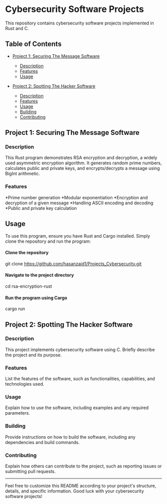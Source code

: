 
# Cybersecurity Software Projects

This repository contains cybersecurity software projects implemented in Rust and C.

## Table of Contents

- [Project 1: Securing The Message Software](#project-1-securing-the-message-software)
  - [Description](#description)
  - [Features](#features)
  - [Usage](#usage)

- [Project 2: Spotting The Hacker Software](#project-2-spotting-the-hacker-software)
  - [Description](#description-1)
  - [Features](#features-1)
  - [Usage](#usage-1)
  - [Building](#building-1)
  - [Contributing](#contributing-1)

## Project 1: Securing The Message Software

### Description

This Rust program demonstrates RSA encryption and decryption, a widely used asymmetric encryption algorithm. 
It generates random prime numbers, calculates public and private keys, and encrypts/decrypts a message using BigInt arithmetic.


### Features

*Prime number generation
*Modular exponentiation
*Encryption and decryption of a given message
*Handling ASCII encoding and decoding
*Public and private key calculation

## Usage

To use this program, ensure you have Rust and Cargo installed. Simply clone the repository and run the program:

  #### Clone the repository
  git clone https://github.com/hasanzaid1/Projects_Cybersecurity.git
  
  #### Navigate to the project directory
  cd rsa-encryption-rust
  
  #### Run the program using Cargo
  cargo run



## Project 2: Spotting The Hacker Software

### Description

This project implements cybersecurity software using C. Briefly describe the project and its purpose.

### Features

List the features of the software, such as functionalities, capabilities, and technologies used.

### Usage

Explain how to use the software, including examples and any required parameters.

### Building

Provide instructions on how to build the software, including any dependencies and build commands.

### Contributing

Explain how others can contribute to the project, such as reporting issues or submitting pull requests.



---

Feel free to customize this README according to your project's structure, details, and specific information. Good luck with your cybersecurity software projects!


